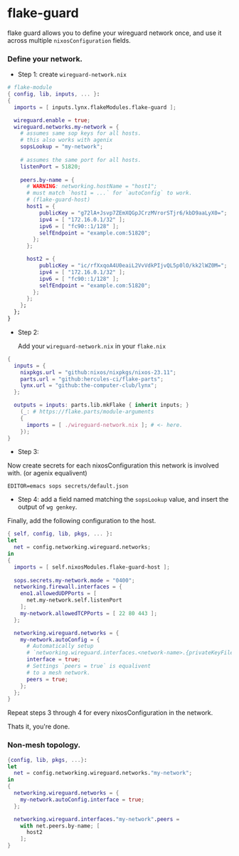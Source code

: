 # flake-guard

flake guard allows you to define your wireguard network once, and use it across multiple `nixosConfiguration` fields.


### Define your network.
- Step 1: create `wireguard-network.nix`
```nix
# flake-module
{ config, lib, inputs, ... }:
{
  imports = [ inputs.lynx.flakeModules.flake-guard ];

  wireguard.enable = true;
  wireguard.networks.my-network = {
    # assumes same sop keys for all hosts.
    # this also works with agenix
    sopsLookup = "my-network"; 
    
    # assumes the same port for all hosts.
    listenPort = 51820;
    
    peers.by-name = {
      # WARNING: networking.hostName = "host1"; 
      # must match `host1 = ...` for `autoConfig` to work.
      # (flake-guard-host)
      host1 = {
          publicKey = "g72lA+Jsvp7ZEmXQGpJCrzMVrorSTjr6/kbD9aaLyX0=";
          ipv4 = [ "172.16.0.1/32" ];
          ipv6 = [ "fc90::1/128" ];
          selfEndpoint = "example.com:51820";
        };
      };

      host2 = {
          publicKey = "ic/rfXxqoA4U0eaiL2VvVdkPIjvQL5p0lO/kk2lWZ0M=";
          ipv4 = [ "172.16.0.1/32" ];
          ipv6 = [ "fc90::1/128" ];
          selfEndpoint = "example.com:51820";
        };
      };
    };
  };
}
```

- Step 2:

  Add your `wireguard-network.nix` in your `flake.nix`

```nix
{
  inputs = {
    nixpkgs.url = "github:nixos/nixpkgs/nixos-23.11";
    parts.url = "github:hercules-ci/flake-parts";
    lynx.url = "github:the-computer-club/lynx";
  };

  outputs = inputs: parts.lib.mkFlake { inherit inputs; }
    (_: # https://flake.parts/module-arguments
    {
      imports = [ ./wireguard-network.nix ]; # <- here.
    });
}
```

- Step 3:

Now create secrets for each nixosConfiguration this network is involved with. (or agenix equalivent)
```
EDITOR=emacs sops secrets/default.json
```


- Step 4: add a field named matching the `sopsLookup` value, and insert the output of `wg genkey`.

Finally, add the following configuration to the host.

```nix
{ self, config, lib, pkgs, ... }:
let
  net = config.networking.wireguard.networks;
in
{
  imports = [ self.nixosModules.flake-guard-host ];
  
  sops.secrets.my-network.mode = "0400";
  networking.firewall.interfaces = {
    eno1.allowedUDPPorts = [
      net.my-network.self.listenPort
    ];
    my-network.allowedTCPPorts = [ 22 80 443 ];
  };

  networking.wireguard.networks = {
    my-network.autoConfig = {
      # Automatically setup
      # `networking.wireguard.interfaces.<network-name>.{privateKeyFile,ips}`
      interface = true;
      # Settings `peers = true` is equalivent 
      # to a mesh network.
      peers = true;
    };
  };
}
```

Repeat steps 3 through 4 for every nixosConfiguration in the network.

Thats it, you're done.


### Non-mesh topology.
```nix
{config, lib, pkgs, ...}:
let 
  net = config.networking.wireguard.networks."my-network";
in
{
  networking.wireguard.networks = {
    my-network.autoConfig.interface = true;
  };

  networking.wireguard.interfaces."my-network".peers = 
    with net.peers.by-name; [
      host2
    ];
}
```
